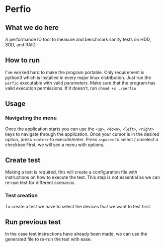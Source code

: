 # Perfio

## What we do here
A performance IO tool to measure and benchmark sanity tests on HDD, SDD, and RAID.

## How to run
I've worked hard to make the program portable. Only requirement is python3 which is installed in every major linux distribution.
Just run the `perfio` executable with valid parameters. Make sure that the program has valid execution permissions.
If it doesn't, run `chmod +x ./perfio`


## Usage
### Navigating the menu
Once the application starts you can use the `<up>`, `<down>`, `<left>`, `<right>` keys to navigate through the application.
Once your cursor is in the desired option, press `<enter>` to execute/enter.
Press `<space>` to select / unselect a checkbox
First, we will see a menu with options.

## Create test
Making a test is required, this will create a configuration file with instructions on how to execute the test. 
This step is not essential as we can re-use test for different scenarios.


### Test creation
To create a test we have to select the devices that we want to test first.


## Run previous test
In the case test instructions have already been made, we can use the generated file to re-run the test with ease.